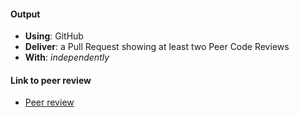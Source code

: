 #### Output
- **Using**: GitHub
- **Deliver**: a Pull Request showing at least two Peer Code Reviews
- **With**: *independently*

#### Link to peer review
- [Peer review](https://github.com/andela-cofor/invertedIndex/pull/41)